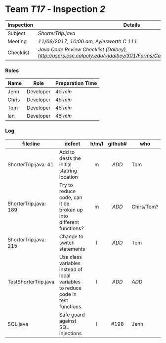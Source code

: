 # Team *T17* - Inspection *2*
 
Inspection | Details
----- | -----
Subject | *ShorterTrip.java*
Meeting | *11/08/2017, 10:00 am, Aylesworth C 111*
Checklist | *Java Code Review Checklist (Dalbey), http://users.csc.calpoly.edu/~jdalbey/301/Forms/CodeReviewChecklistJava.pdf*

### Roles
Name | Role | Preparation Time
---- | ---- | ----
Jenn | Developer | *45 min*
Chris | Developer | *45 min*
Tom | Developer | *45 min*
Ian | Developer | *45 min*

### Log
file:line | defect | h/m/l | github# | who
--- | --- |:---:|:---:| ---
ShorterTrip.java: 41  | Add to dests the initial statring location | m | *ADD* | Tom
ShorterTrip.java: 189 | Try to reduce code, can it be broken up into different functions? | m | *ADD* | Chirs/Tom?
ShorterTrip.java: 215 | Change to switch statements | l | *ADD* | Tom
TestShorterTrip.java | Use class variables instead of local variables to reduce code in test functions | l | *ADD* | *ADD*
SQL.java | Safe guard against SQL injections | l | #198  | Jenn
